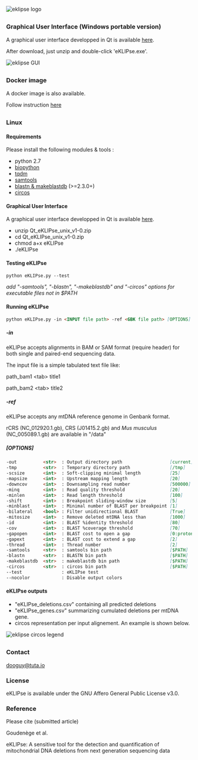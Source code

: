 ![eklipse logo](http://163.172.45.124/share/eKLIPse/eklipseHeader.png)

##

### Graphical User Interface (Windows portable version)

A graphical user interface developped in Qt is available [here](http://163.172.45.124/share/eKLIPse/Qt_eKLIPse_winPortable_v1-0.zip).

After download, just unzip and double-click 'eKLIPse.exe'.

![eklipse GUI](http://163.172.45.124/share/eKLIPse/eKLIPse_GUI.png)

##

### Docker image

A docker image is also available.

Follow instruction [here](https://docs.docker.com/get-started/part2/#build-the-app)

##

### Linux

#### Requirements
Please install the following modules & tools :
- python 2.7
- [biopython](https://github.com/biopython/biopython)
- [tqdm](https://github.com/tqdm/tqdm)
- [samtools](https://github.com/samtools/samtools)
- [blastn & makeblastdb](http://ftp.ncbi.nlm.nih.gov/blast/executables/blast+/LATEST/) (>=2.3.0+)
- [circos](http://circos.ca/software/download/)


#### Graphical User Interface 

A graphical user interface developped in Qt is available [here](http://163.172.45.124/share/eKLIPse/Qt_eKLIPse_unix_v1-0.zip).

- unzip Qt_eKLIPse_unix_v1-0.zip
- cd Qt_eKLIPse_unix_v1-0.zip
- chmod a+x eKLIPse
- ./eKLIPse


#### Testing eKLIPse

```markdown
python eKLIPse.py --test
```
*add "-samtools", "-blastn", "-makeblastdb" and "-circos" options for executable files not in $PATH*


#### Running eKLIPse

```markdown
python eKLIPse.py -in <INPUT file path> -ref <GBK file path> [OPTIONS]
```

##### -in
eKLIPse accepts alignments in BAM or SAM format (require header) for both single and paired-end sequencing data.

The input file is a simple tabulated text file like:

path_bam1 <tab\> title1

path_bam2 <tab\> title2


##### -ref
eKLIPse accepts any mtDNA reference genome in Genbank format. 

rCRS (NC_012920.1.gb), CRS (J01415.2.gb) and *Mus musculus* (NC_005089.1.gb) are available in "/data"


##### [OPTIONS]
```markdown
-out          <str>  : Output directory path                  [current]
-tmp          <str>  : Temporary directory path               [/tmp]
-scsize       <int>  : Soft-clipping minimal length           [25]
-mapsize      <int>  : Upstream mapping length                [20]
-downcov      <int>  : Downsampling read number               [500000] (0=disable)
-minq         <int>  : Read quality threshold                 [20]
-minlen       <int>  : Read length threshold                  [100]
-shift        <int>  : Breakpoint sliding-window size         [5]
-minblast     <int>  : Minimal number of BLAST per breakpoint [1]
-bilateral    <bool> : Filter unidirectional BLAST            [True]
-mitosize     <int>  : Remove deleted mtDNA less than         [1000]
-id           <int>  : BLAST %identity threshold              [80]
-cov          <int>  : BLAST %coverage threshold              [70]
-gapopen      <int>  : BLAST cost to open a gap               [0:proton, 5:illumina]
-gapext       <int>  : BLAST cost to extend a gap             [2]
-thread       <int>  : Thread number                          [2]
-samtools     <str>  : samtools bin path                      [$PATH]
-blastn       <str>  : BLASTN bin path                        [$PATH]
-makeblastdb  <str>  : makeblastdb bin path                   [$PATH]
-circos       <str>  : circos bin path                        [$PATH]
--test               : eKLIPse test
--nocolor            : Disable output colors
```

#### eKLIPse outputs

- "eKLIPse_deletions.csv" containing all predicted deletions
- "eKLIPse_genes.csv" summarizing cumulated deletions per mtDNA gene.
- circos representation per input alignement. An example is shown below.

![eklipse circos legend](http://163.172.45.124/share/eKLIPse/eKLIPse_fig2.png)


##

### Contact
dooguy@tuta.io


### License
eKLIPse is available under the GNU Affero General Public License v3.0.


### Reference
Please cite (submitted article)

Goudenège et al.

eKLIPse: A sensitive tool for the detection and quantification of mitochondrial DNA deletions from next generation sequencing data




